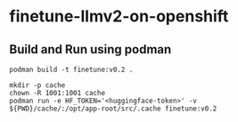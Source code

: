 # finetune-llmv2-on-openshift

## Build and Run using podman
```
podman build -t finetune:v0.2 .

mkdir -p cache
chown -R 1001:1001 cache
podman run -e HF_TOKEN='<huggingface-token>' -v ${PWD}/cache/:/opt/app-root/src/.cache finetune:v0.2
```